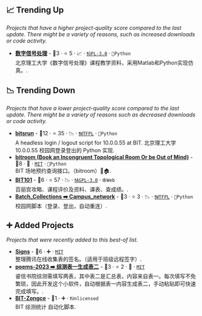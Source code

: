 ## 📈 Trending Up

_Projects that have a higher project-quality score compared to the last update. There might be a variety of reasons, such as increased downloads or code activity._

- <b><a href="https://gitee.com/spaitlab_0/DSP-Book">数字信号处理</a></b>  - 🥉3 ·  ⭐ 5 · 📈 · <code><a href="http://bit.ly/2M0xdwT">❗️GPL-3.0</a></code> · <code>🐍Python</code><br>北京理工大学《数字信号处理》课程教学资料，采用Matlab和Python实现仿真。.

## 📉 Trending Down

_Projects that have a lower project-quality score compared to the last update. There might be a variety of reasons such as decreased downloads or code activity._

- <b><a href="https://github.com/BITNP/bitsrun">bitsrun</a></b>  - 🥇12 ·  ⭐ 35 · 📉 · <code><a href="https://tldrlegal.com/search?q=WTFPL">❗️WTFPL</a></code> · <code>🐍Python</code><br>A headless login / logout script for 10.0.0.55 at BIT. 北京理工大学 10.0.0.55 校园网登录登出的 Python 实现.
- <b><a href="https://github.com/YDX-2147483647/bitroom">bitroom (Book an Incongruent Topological Room Or be Out of Mind)</a></b>  - 🥇8 · 🐣 · <code><a href="http://bit.ly/34MBwT8">MIT</a></code> · <code>🐍Python</code><br>BIT 场地预约查询接口。（bitroom）🚩🏠.
- <b><a href="https://bit101.cn">BIT101</a></b>  - 🥈6 ·  ⭐ 57 · 📉 · <code><a href="http://bit.ly/3pwmjO5">❗️AGPL-3.0</a></code> · <code>🕸️Web</code><br>百丽宫攻略、课程评价及资料、课表、查成绩。.
- <b><a href="https://github.com/KJH-x/Batch_Collections">Batch_Collections ➡️ Campus_network</a></b>  - 🥉3 ·  ⭐ 3 · 📉 · <code><a href="https://tldrlegal.com/search?q=WTFPL">❗️WTFPL</a></code> · <code>🐍Python</code><br>校园网脚本（登录、登出，自动重连）.

## ➕ Added Projects

_Projects that were recently added to this best-of list._

- <b><a href="https://github.com/YDX-2147483647/signs">Signs</a></b>  - 🥇6 · ➕ · <code><a href="http://bit.ly/34MBwT8">MIT</a></code><br>整理腾讯在线收集表的签名。（适用于班级远程签字）.
- <b><a href="https://github.com/BITNP/poems-2023">poems-2023 ➡️ 综测表一生成表二</a></b>  - 🥉3 ·  ⭐ 2 · 🐣 · <code><a href="http://bit.ly/34MBwT8">MIT</a></code><br>睿信书院综测需填写两表，其中表二是汇总表，内容来自表一。每次填写不免繁琐，因此开发这个小软件，自动根据表一内容生成表二，手动粘贴即可快速完成填写。.
- <b><a href="https://github.com/Devil-SX/BIT-Zongce">BIT-Zongce</a></b>  - 🥉1 · ➕ · <code>❗Unlicensed</code><br>BIT 综测统计 自动化脚本.

